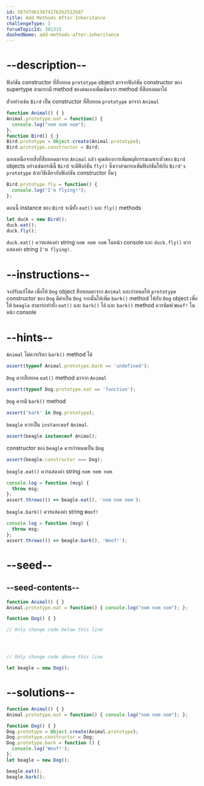 ```yaml
---
id: 587d7db1367417b2b2512b87
title: Add Methods After Inheritance
challengeType: 1
forumTopicId: 301315
dashedName: add-methods-after-inheritance
---
```


# --description--

ฟังก์ชัน constructor ที่สืบทอด `prototype` object มาจากฟังก์ชัน constructor ของ supertype สามารถมี method ของตนเองเพิ่มเติมจาก method ที่สืบทอดมาได้ 

ตัวอย่างเช่น `Bird` เป็น constructor ที่สืบทอด `prototype` มาจาก `Animal`

```js
function Animal() { }
Animal.prototype.eat = function() {
  console.log("nom nom nom");
};
function Bird() { }
Bird.prototype = Object.create(Animal.prototype);
Bird.prototype.constructor = Bird;
```

นอกเหนือจากสิ่งที่สืบทอดมาจาก `Animal` แล้ว คุณต้องการเพิ่มพฤติกรรมเฉพาะตัวของ `Bird` objects อย่างเช่นกรณีนี้ `Bird` จะมีฟังก์ชัน `fly()` ซึ่งเราสามารถเพิ่มฟังก์ชันให้กับ `Bird's` `prototype` ด้วยวิธีเดียวกับฟังก์ชัน constructor อื่นๆ

```js
Bird.prototype.fly = function() {
  console.log("I'm flying!");
};
```

ตอนนี้ instance ของ `Bird` จะมีทั้ง `eat()` และ `fly()` methods

```js
let duck = new Bird();
duck.eat();
duck.fly();
```

`duck.eat()` ควรแสดงค่า string `nom nom nom` ในหน้า console และ `duck.fly()` ควรแสดงค่า string `I'm flying!`.

# --instructions--

จงปรับแก้โค้ด เพื่อให้ `Dog` object สืบทอดมาจาก `Animal` และกำหนดให้ `prototype` constructor ของ `Dog` มีค่าเป็น `Dog` จากนั้นให้เพิ่ม `bark()` method ให้กับ `Dog` object เพื่อให้ `beagle` สามารถทำทั้ง `eat()` และ `bark()` ได้ และ `bark()` method ควรพิมพ์ `Woof!` ในหน้า console

# --hints--

`Animal` ไม่ควรเรียก `bark()` method ได้

```js
assert(typeof Animal.prototype.bark == 'undefined');
```

`Dog` ควรสืบทอด `eat()` method มาจาก `Animal`

```js
assert(typeof Dog.prototype.eat == 'function');
```

`Dog` ควรมี `bark()` method

```js
assert('bark' in Dog.prototype);
```

`beagle` ควรเป็น `instanceof` `Animal`.

```js
assert(beagle instanceof Animal);
```

constructor ของ `beagle` ควรกำหนดเป็น `Dog`

```js
assert(beagle.constructor === Dog);
```

`beagle.eat()` ควรแสดงค่า string `nom nom nom`

```js
console.log = function (msg) {
  throw msg;
};
assert.throws(() => beagle.eat(), 'nom nom nom');
```

`beagle.bark()` ควรแสดงค่า string `Woof!`

```js
console.log = function (msg) {
  throw msg;
};
assert.throws(() => beagle.bark(), 'Woof!');
```

# --seed--

## --seed-contents--

```js
function Animal() { }
Animal.prototype.eat = function() { console.log("nom nom nom"); };

function Dog() { }

// Only change code below this line




// Only change code above this line

let beagle = new Dog();
```

# --solutions--

```js
function Animal() { }
Animal.prototype.eat = function() { console.log("nom nom nom"); };

function Dog() { }
Dog.prototype = Object.create(Animal.prototype);
Dog.prototype.constructor = Dog;
Dog.prototype.bark = function () {
  console.log('Woof!');
};
let beagle = new Dog();

beagle.eat();
beagle.bark();
```
